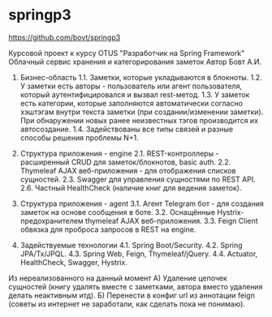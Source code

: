 # springp3
https://github.com/bovt/springp3

Курсовой проект к курсу OTUS "Разработчик на Spring Framework" 
Облачный сервис хранения и категорирования заметок
Автор Бовт А.И.

1. Бизнес-область
1.1. Заметки, которые укладываются в блокноты.
1.2. У заметки есть авторы - пользователь или агент пользователя, который аутентифицировался и вызвал rest-метод.
1.3. У заметок есть категории, которые заполняются автоматически согласно хэштэгам внутри текста заметки 
(при создании/изменении заметки). При обнаружении новых ранее неизвестных тэгов производится их автосоздание.
1.4. Задействованы все типы связей и разные способы решения проблемы N+1.

2. Структура приложения - engine
2.1. REST-контроллеры - расширенный CRUD для заметок/блокнотов, basic auth.
2.2. Thymeleaf AJAX веб-приложения - для отображения списков сущностей.
2.3. Swagger для управления сущностями по REST API.
2.6. Частный HealthCheck (наличие книг для ведения заметок).

3. Структура приложения - agent
3.1. Агент Telegram бот - для создания заметок на основе сообщения в боте.
3.2. Оснащённые Hystrix-предохранителем thymeleaf AJAX веб-приложения.
3.3. Feign Client обвязка для проброса запросов в REST на engine.

4. Задействуемые технологии
4.1. Spring Boot/Security.
4.2. Spring JPA/Tx/JPQL.
4.3. Spring Web, Feign, Thymeleaf/jQuery.
4.4. Actuator, HealthCheck, Swagger, Hystrix.

Из нереализованного на данный момент
А) Удаление цепочек сущностей (книгу удалять вместе с заметками, автора вместо удаления делать неактивным итд).
Б) Перенести в конфиг url из аннотации feign (советы из интернет не заработали, как сделать пока не понимаю).
